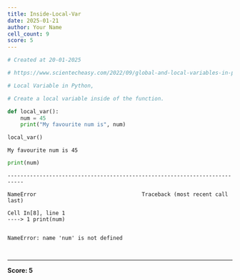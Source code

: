 ```yaml
---
title: Inside-Local-Var
date: 2025-01-21
author: Your Name
cell_count: 9
score: 5
---
```


```python
# Created at 20-01-2025
```


```python
# https://www.scientecheasy.com/2022/09/global-and-local-variables-in-python.html/
```


```python
# Local Variable in Python,
```


```python
# Create a local variable inside of the function.
```


```python
def local_var():
    num = 45
    print("My favourite num is", num)
```


```python
local_var()
```

    My favourite num is 45



```python
print(num)
```


    ---------------------------------------------------------------------------

    NameError                                 Traceback (most recent call last)

    Cell In[8], line 1
    ----> 1 print(num)


    NameError: name 'num' is not defined



```python

```


```python

```


---
**Score: 5**
